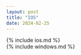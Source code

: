 ```yaml
---
layout: post
title: "IOS"
date: 2024-02-25
---
```


{% include ios.md %}  
{% include windows.md %}  
